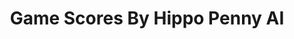 ---
title: Game Scores By Hippo Penny AI
layout: scoredetail
permalink: /meta-score/pixeljunk-monsters-encore
header:
  teaser: /assets/images/pixeljunk-monsters-encore.jpg
  video:
    id: HKGkPNePWNc
    provider: youtube
---